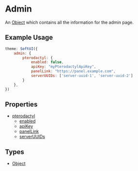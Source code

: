 # Admin
An [Object](https://developer.mozilla.org/en-US/docs/Web/JavaScript/Reference/Global_Objects/Object) which contains all the information for the admin page.

## Example Usage
```js
theme: SoftUI({
    admin: {
        pterodactyl: {
            enabled: false,
            apiKey: "myPterodactylApiKey",
            panelLink: "https://panel.example.com",
            serverUUIDs: ['server-uuid-1', 'server-uuid-2']
        }
    },
})
```

## Properties
* [pterodactyl](/docs/admin/pterodactyl/)
    * [enabled](/docs/admin/pterodactyl/enabled)
    * [apiKey](/docs/admin/pterodactyl/apiKey)
    * [panelLink](/docs/admin/pterodactyl/panelLink)
    * [serverUUIDs](/docs/admin/pterodactyl/serverUUIDs)

## Types
- [Object](https://developer.mozilla.org/en-US/docs/Web/JavaScript/Reference/Global_Objects/Object)